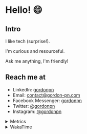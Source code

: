 # Hello! 😄

## Intro

I like tech (surprise!).

I'm curious and resourceful.

Ask me anything, I'm friendly!

## Reach me at

- LinkedIn: [gordonpn](https://www.linkedin.com/in/gordonpn/)
- Email: [contact@gordon-pn.com](mailto:contact@gordon-pn.com)
- Facebook Messenger: [gordonpn](https://www.messenger.com/t/Gordonpn)
- Twitter: [@gordonpn](https://twitter.com/Gordonpn)
- Instagram: [@gordonpn](https://www.instagram.com/gordonpn/)

<details>
  <summary>Metrics</summary>

  <img align="center" src="https://github.com/gordonpn/gordonpn/blob/master/github-metrics.svg" alt="GitHub Metrics">

</details>

<details>
  <summary>WakaTime</summary>

  <!--START_SECTION:waka-->
**I'm an Early 🐤** 

```text
🌞 Morning                187 commits         ██████░░░░░░░░░░░░░░░░░░░   23.88 % 
🌆 Daytime                305 commits         ██████████░░░░░░░░░░░░░░░   38.95 % 
🌃 Evening                253 commits         ████████░░░░░░░░░░░░░░░░░   32.31 % 
🌙 Night                  38 commits          █░░░░░░░░░░░░░░░░░░░░░░░░   04.85 % 
```
📅 **I'm Most Productive on Wednesday** 

```text
Monday                   120 commits         ████░░░░░░░░░░░░░░░░░░░░░   15.33 % 
Tuesday                  100 commits         ███░░░░░░░░░░░░░░░░░░░░░░   12.77 % 
Wednesday                147 commits         █████░░░░░░░░░░░░░░░░░░░░   18.77 % 
Thursday                 110 commits         ████░░░░░░░░░░░░░░░░░░░░░   14.05 % 
Friday                   123 commits         ████░░░░░░░░░░░░░░░░░░░░░   15.71 % 
Saturday                 85 commits          ███░░░░░░░░░░░░░░░░░░░░░░   10.86 % 
Sunday                   98 commits          ███░░░░░░░░░░░░░░░░░░░░░░   12.52 % 
```


📊 **This Week I Spent My Time On** 

```text
💬 Programming Languages: 
Java                     11 hrs 30 mins      ███████████████████░░░░░░   77.24 % 
Ruby                     50 mins             █░░░░░░░░░░░░░░░░░░░░░░░░   05.65 % 
Bash                     35 mins             █░░░░░░░░░░░░░░░░░░░░░░░░   04.00 % 
ERB                      27 mins             █░░░░░░░░░░░░░░░░░░░░░░░░   03.13 % 
XML                      24 mins             █░░░░░░░░░░░░░░░░░░░░░░░░   02.75 % 

🔥 Editors: 
IntelliJ                 13 hrs 46 mins      ███████████████████████░░   92.50 % 
VS Code                  1 hr 6 mins         ██░░░░░░░░░░░░░░░░░░░░░░░   07.50 % 
```


 Last Updated on 01/03/2023 10:23:35 UTC
<!--END_SECTION:waka-->
</details>
